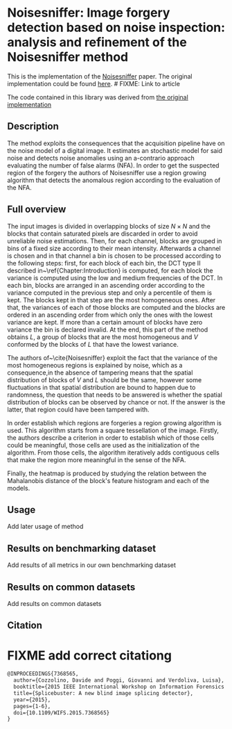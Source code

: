 # Noisesniffer: Image forgery detection based on noise inspection: analysis and refinement of the Noisesniffer method

This is the implementation of the [Noisesniffer](https://ipolcore.ipol.im/demo/clientApp/demo.html?id=77777000341) paper. The original implementation could be found [here](https://ipolcore.ipol.im/demo/clientApp/demo.html?id=77777000341). # FIXME: Link to article

The code contained in this library was derived from [the original implementation](https://ipolcore.ipol.im/demo/clientApp/demo.html?id=77777000341) 

## Description

The method exploits the consequences that the acquisition pipeline have on the noise model of a digital image. It estimates an stochastic model for said noise and detects noise anomalies using an a-contrario approach evaluating the number of false alarms (NFA). In order to get the suspected region of the forgery the authors of Noisesniffer use a region growing algorithm that detects the anomalous region according to the evaluation of the NFA. 

## Full overview

The input images is divided in overlapping blocks of size $N \times N$ and the blocks that contain saturated pixels are discarded in order to avoid unreliable noise estimations. Then, for each channel, blocks are grouped in bins of a fixed size according to their mean intensity. Afterwards a channel is chosen and in that channel a bin is chosen to be processed according to the following steps: first, for each block of each bin, the DCT type II described in~\ref{Chapter:Introduction} is computed, for each block the variance is computed using the low and medium frequencies of the DCT. In each bin, blocks are arranged in an ascending order according to the variance computed in the previous step and only a percentile of them is kept. The blocks kept in that step are the most homogeneous ones. After that, the variances of each of those blocks are computed and the blocks are ordered in an ascending order from which only the ones with the lowest variance are kept. If more than a certain amount of blocks have zero variance the bin is declared invalid. At the end, this part of the method obtains $L$, a group of blocks that are the most homogeneous and $V$ conformed by the blocks of $L$ that have the lowest variance. 

The authors of~\cite{Noisesniffer} exploit the fact that the variance of the most homogeneous regions is explained by noise, which as a consequence,in the absence of tampering means that the spatial distribution of blocks of $V$ and $L$ should be the same, however some fluctuations in that spatial distribution are bound to happen due to randomness, the question that needs to be answered is whether the spatial distribution of blocks can be observed by chance or not. If the answer is the latter, that region could have been tampered with. 

In order establish which regions are forgeries a region growing algorithm is used. This algorithm starts from a square tessellation of the image. Firstly, the authors describe a criterion in order to establish which of those cells could be meaningful, those cells are used as the initialization of the algorithm. From those cells, the algorithm iteratively adds contiguous cells that make the region more meaningful in the sense of the NFA. 

Finally, the heatmap is produced by studying the relation between the Mahalanobis distance of the block's feature histogram and each of the models.

## Usage

Add later usage of method 

## Results on benchmarking dataset

Add results of all metrics in our own benchmarking dataset

## Results on common datasets

Add results on common datasets 

## Citation

# FIXME add correct citationg

```tex
@INPROCEEDINGS{7368565,
  author={Cozzolino, Davide and Poggi, Giovanni and Verdoliva, Luisa},
  booktitle={2015 IEEE International Workshop on Information Forensics and Security (WIFS)}, 
  title={Splicebuster: A new blind image splicing detector}, 
  year={2015},
  pages={1-6},
  doi={10.1109/WIFS.2015.7368565}
}
```